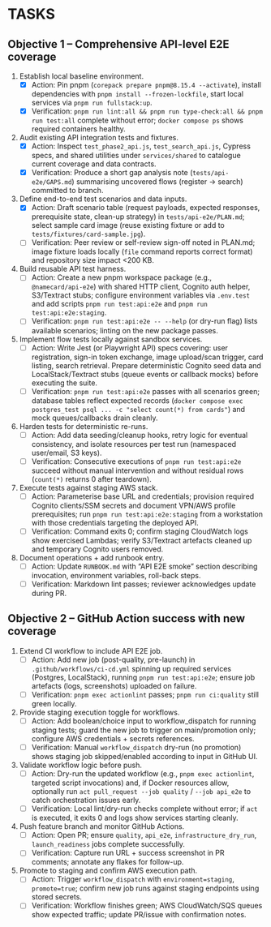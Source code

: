 # TASKS

## Objective 1 – Comprehensive API-level E2E coverage

1. Establish local baseline environment.
   - [x] Action: Pin pnpm (`corepack prepare pnpm@8.15.4 --activate`), install dependencies with `pnpm install --frozen-lockfile`, start local services via `pnpm run fullstack:up`.
   - [x] Verification: `pnpm run lint:all && pnpm run type-check:all && pnpm run test:all` complete without error; `docker compose ps` shows required containers healthy.
2. Audit existing API integration tests and fixtures.
   - [x] Action: Inspect `test_phase2_api.js`, `test_search_api.js`, Cypress specs, and shared utilities under `services/shared` to catalogue current coverage and data contracts.
   - [x] Verification: Produce a short gap analysis note (`tests/api-e2e/GAPS.md`) summarising uncovered flows (register → search) committed to branch.
3. Define end-to-end test scenarios and data inputs.
   - [x] Action: Draft scenario table (request payloads, expected responses, prerequisite state, clean-up strategy) in `tests/api-e2e/PLAN.md`; select sample card image (reuse existing fixture or add to `tests/fixtures/card-sample.jpg`).
   - [ ] Verification: Peer review or self-review sign-off noted in PLAN.md; image fixture loads locally (`file` command reports correct format) and repository size impact <200 KB.
4. Build reusable API test harness.
   - [ ] Action: Create a new pnpm workspace package (e.g., `@namecard/api-e2e`) with shared HTTP client, Cognito auth helper, S3/Textract stubs; configure environment variables via `.env.test` and add scripts `pnpm run test:api:e2e` and `pnpm run test:api:e2e:staging`.
   - [ ] Verification: `pnpm run test:api:e2e -- --help` (or dry-run flag) lists available scenarios; linting on the new package passes.
5. Implement flow tests locally against sandbox services.
   - [ ] Action: Write Jest (or Playwright API) specs covering: user registration, sign-in token exchange, image upload/scan trigger, card listing, search retrieval. Prepare deterministic Cognito seed data and LocalStack/Textract stubs (queue events or callback mocks) before executing the suite.
   - [ ] Verification: `pnpm run test:api:e2e` passes with all scenarios green; database tables reflect expected records (`docker compose exec postgres_test psql ... -c "select count(*) from cards"`) and mock queues/callbacks drain cleanly.
6. Harden tests for deterministic re-runs.
   - [ ] Action: Add data seeding/cleanup hooks, retry logic for eventual consistency, and isolate resources per test run (namespaced user/email, S3 keys).
   - [ ] Verification: Consecutive executions of `pnpm run test:api:e2e` succeed without manual intervention and without residual rows (`count(*)` returns 0 after teardown).
7. Execute tests against staging AWS stack.
   - [ ] Action: Parameterise base URL and credentials; provision required Cognito clients/SSM secrets and document VPN/AWS profile prerequisites; run `pnpm run test:api:e2e:staging` from a workstation with those credentials targeting the deployed API.
   - [ ] Verification: Command exits 0; confirm staging CloudWatch logs show exercised Lambdas; verify S3/Textract artefacts cleaned up and temporary Cognito users removed.
8. Document operations + add runbook entry.
   - [ ] Action: Update `RUNBOOK.md` with “API E2E smoke” section describing invocation, environment variables, roll-back steps.
   - [ ] Verification: Markdown lint passes; reviewer acknowledges update during PR.

## Objective 2 – GitHub Action success with new coverage

1. Extend CI workflow to include API E2E job.
   - [ ] Action: Add new job (post-quality, pre-launch) in `.github/workflows/ci-cd.yml` spinning up required services (Postgres, LocalStack), running `pnpm run test:api:e2e`; ensure job artefacts (logs, screenshots) uploaded on failure.
   - [ ] Verification: `pnpm exec actionlint` passes; `pnpm run ci:quality` still green locally.
2. Provide staging execution toggle for workflows.
   - [ ] Action: Add boolean/choice input to workflow_dispatch for running staging tests; guard the new job to trigger on main/promotion only; configure AWS credentials + secrets references.
   - [ ] Verification: Manual `workflow_dispatch` dry-run (no promotion) shows staging job skipped/enabled according to input in GitHub UI.
3. Validate workflow logic before push.
   - [ ] Action: Dry-run the updated workflow (e.g., `pnpm exec actionlint`, targeted script invocations) and, if Docker resources allow, optionally run `act pull_request --job quality` / `--job api_e2e` to catch orchestration issues early.
   - [ ] Verification: Local lint/dry-run checks complete without error; if `act` is executed, it exits 0 and logs show services starting cleanly.
4. Push feature branch and monitor GitHub Actions.
   - [ ] Action: Open PR; ensure `quality`, `api_e2e`, `infrastructure_dry_run`, `launch_readiness` jobs complete successfully.
   - [ ] Verification: Capture run URL + success screenshot in PR comments; annotate any flakes for follow-up.
5. Promote to staging and confirm AWS execution path.
   - [ ] Action: Trigger `workflow_dispatch` with `environment=staging`, `promote=true`; confirm new job runs against staging endpoints using stored secrets.
   - [ ] Verification: Workflow finishes green; AWS CloudWatch/SQS queues show expected traffic; update PR/issue with confirmation notes.
